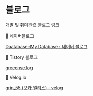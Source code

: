 # 블로그

개발 및 취미관련 블로그 링크

💚 네이버블로그

[Daatabase::My Database : 네이버 블로그](https://blog.naver.com/grandse)

🧡 Tistory 블로그

[greeense.log](https://greeense-log.tistory.com/)

🖤 Velog.io

[grin_55 (모카 엘리스) - velog](https://velog.io/@grin_55)
